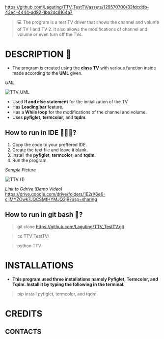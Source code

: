 https://github.com/Laguting/TTV_TestTV/assets/129570700/33fdcddb-43e4-4444-ad92-1ba2dc8164a7
> 💻 The program is a test TV driver that shows the channel and volume of TV 1 and TV 2. It also allows the modifications of channel and volume or even turn off the TVs.

# DESCRIPTION 📝
- The program is created using the **class TV** with various function inside made according to the **UML** given.

*UML*

![TTV_UML](https://github.com/Laguting/TTV_TestTV/assets/129570700/8175bef9-089e-4ca2-a21d-a63dd05f2511)
- Used **If and else statement** for the initialization of the TV.
- Has **Loading bar** feature.
- Has a **While loop** for the modifications of the channel and volume.
- Uses **pyfiglet**, **termcolor**, and **tqdm**.
## How to run in IDE 👩🏻‍💻?
1. Copy the code to your preffered IDE.
2. Create the text file and leave it blank.
3. Install the **pyfiglet**, **termcolor**, and **tqdm**.
4. Run the program.

*Sample Picture*

![TTV (1)](https://github.com/Laguting/TTV_TestTV/assets/129570700/5cc1df4a-26fb-498c-b1a9-b833cb1aa8e9)

*Link to Gdrive (Demo Video)*
https://drive.google.com/drive/folders/1E2rX6e6-cjjMYZOwk7JQCSMtHYMJQ3jB?usp=sharing

## How to run in git bash 🚀?
> git clone https://github.com/Laguting/TTV_TestTV.git

> cd TTV_TestTV/

> python TTV

# INSTALLATIONS
- **This program used three installations namely Pyfiglet, Termcolor, and Tqdm. Install it by typing the following in the terminal.**
> pip install pyfiglet, termcolor, and tqdm
# CREDITS
## CONTACTS
# 
